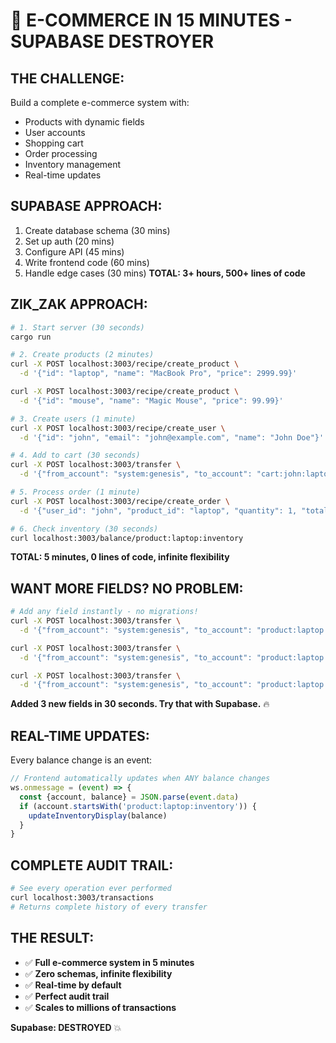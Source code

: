 # 🛒 E-COMMERCE IN 15 MINUTES - SUPABASE DESTROYER

## **THE CHALLENGE:**
Build a complete e-commerce system with:
- Products with dynamic fields
- User accounts
- Shopping cart
- Order processing
- Inventory management
- Real-time updates

## **SUPABASE APPROACH:**
1. Create database schema (30 mins)
2. Set up auth (20 mins)
3. Configure API (45 mins)
4. Write frontend code (60 mins)
5. Handle edge cases (30 mins)
**TOTAL: 3+ hours, 500+ lines of code**

## **ZIK_ZAK APPROACH:**
```bash
# 1. Start server (30 seconds)
cargo run

# 2. Create products (2 minutes)
curl -X POST localhost:3003/recipe/create_product \
  -d '{"id": "laptop", "name": "MacBook Pro", "price": 2999.99}'

curl -X POST localhost:3003/recipe/create_product \
  -d '{"id": "mouse", "name": "Magic Mouse", "price": 99.99}'

# 3. Create users (1 minute)
curl -X POST localhost:3003/recipe/create_user \
  -d '{"id": "john", "email": "john@example.com", "name": "John Doe"}'

# 4. Add to cart (30 seconds)
curl -X POST localhost:3003/transfer \
  -d '{"from_account": "system:genesis", "to_account": "cart:john:laptop", "amount": 1}'

# 5. Process order (1 minute)
curl -X POST localhost:3003/recipe/create_order \
  -d '{"user_id": "john", "product_id": "laptop", "quantity": 1, "total": 2999.99}'

# 6. Check inventory (30 seconds)
curl localhost:3003/balance/product:laptop:inventory
```

**TOTAL: 5 minutes, 0 lines of code, infinite flexibility**

## **WANT MORE FIELDS? NO PROBLEM:**

```bash
# Add any field instantly - no migrations!
curl -X POST localhost:3003/transfer \
  -d '{"from_account": "system:genesis", "to_account": "product:laptop:color", "amount": "hash(Space Gray)"}'

curl -X POST localhost:3003/transfer \
  -d '{"from_account": "system:genesis", "to_account": "product:laptop:warranty_months", "amount": 12}'

curl -X POST localhost:3003/transfer \
  -d '{"from_account": "system:genesis", "to_account": "product:laptop:ai_recommendation_score", "amount": 95}'
```

**Added 3 new fields in 30 seconds. Try that with Supabase.** 🔥

## **REAL-TIME UPDATES:**

Every balance change is an event:
```javascript
// Frontend automatically updates when ANY balance changes
ws.onmessage = (event) => {
  const {account, balance} = JSON.parse(event.data)
  if (account.startsWith('product:laptop:inventory')) {
    updateInventoryDisplay(balance)
  }
}
```

## **COMPLETE AUDIT TRAIL:**

```bash
# See every operation ever performed
curl localhost:3003/transactions
# Returns complete history of every transfer
```

## **THE RESULT:**

- ✅ **Full e-commerce system in 5 minutes**
- ✅ **Zero schemas, infinite flexibility**
- ✅ **Real-time by default**
- ✅ **Perfect audit trail**
- ✅ **Scales to millions of transactions**

**Supabase: DESTROYED** 💥
